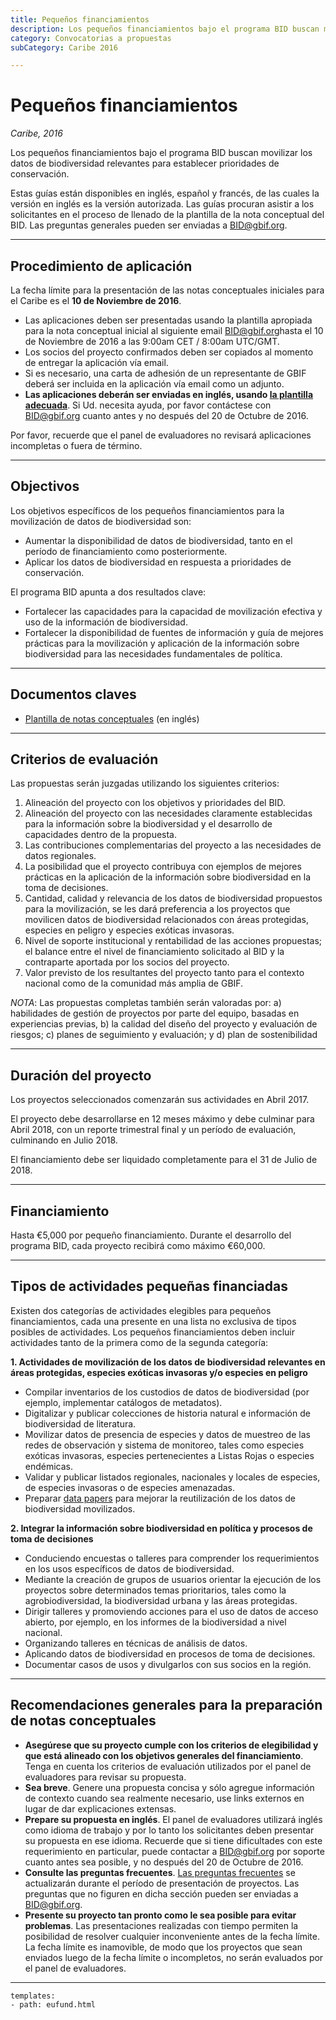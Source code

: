 ```yaml
---
title: Pequeños financiamientos
description: Los pequeños financiamientos bajo el programa BID buscan movilizar los datos de biodiversidad relevantes para establecer prioridades de conservación.
category: Convocatorias a propuestas
subCategory: Caribe 2016

---
```

# Pequeños financiamientos

_Caribe, 2016_

Los pequeños financiamientos bajo el programa BID buscan movilizar los datos de biodiversidad relevantes para establecer prioridades de conservación.

Estas guías están disponibles en inglés, español y francés, de las cuales la versión en inglés es la versión autorizada. Las guías procuran asistir a los solicitantes en el proceso de llenado de la plantilla de la nota conceptual del BID. Las preguntas generales pueden ser enviadas a [BID@gbif.org](mailto:bid@gbif.org).

<!-- toc -->
<!-- tocstop -->

-----------------------

## Procedimiento de aplicación

La fecha límite para la presentación de las notas conceptuales iniciales para el Caribe es el **10 de Noviembre de 2016**.

+ Las aplicaciones deben ser presentadas usando la plantilla apropiada para la nota conceptual inicial al siguiente email [BID@gbif.org](mailto:bid@gbif.org)hasta el 10 de Noviembre de 2016 a las 9:00am CET / 8:00am UTC/GMT. 
+ Los socios del proyecto confirmados deben ser copiados al momento de entregar la aplicación vía email. 
+ Si es necesario, una carta de adhesión de un representante de GBIF deberá ser incluida en la aplicación vía email como un adjunto.
+ **Las aplicaciones deberán ser enviadas en inglés, usando [la plantilla adecuada](/raw/BID-Concept-Note-Template-Caribbean.docx)**. Si Ud. necesita ayuda, por favor contáctese con [BID@gbif.org](mailto:bid@gbif.org) cuanto antes y no después del 20 de Octubre de 2016. 

Por favor, recuerde que el panel de evaluadores no revisará aplicaciones incompletas o fuera de término.

-----------

## Objectivos

Los objetivos específicos de los pequeños financiamientos para la movilización de datos de biodiversidad son:
+ Aumentar la disponibilidad de datos de biodiversidad, tanto en el período de financiamiento como posteriormente.
+ Aplicar los datos de biodiversidad en respuesta a prioridades de conservación.

El programa BID apunta a dos resultados clave:
+ Fortalecer las capacidades para la capacidad de movilización efectiva y uso de la información de biodiversidad. 
+ Fortalecer la disponibilidad de fuentes de información y guía de mejores prácticas para la movilización y aplicación de la información sobre biodiversidad para las necesidades fundamentales de política.

-----------

## Documentos claves

+ [Plantilla de notas conceptuales](/raw/BID-Concept-Note-Template-Caribbean.docx) (en inglés)

-----------

## Criterios de evaluación

Las propuestas serán juzgadas utilizando los siguientes criterios: 

1. Alineación del proyecto con los objetivos y prioridades del BID.
2. Alineación del proyecto con las necesidades claramente establecidas para la información sobre la biodiversidad y el desarrollo de capacidades dentro de la propuesta.
3. Las contribuciones complementarias del proyecto a las necesidades de datos regionales.
4. La posibilidad que el proyecto contribuya con ejemplos de mejores prácticas en la aplicación de la información sobre biodiversidad en la toma de decisiones.
5. Cantidad, calidad y relevancia de los datos de biodiversidad propuestos para la movilización, se les dará preferencia a los proyectos que movilicen datos de biodiversidad relacionados con áreas protegidas, especies en peligro y especies exóticas invasoras.
6. Nivel de soporte institucional y rentabilidad de las acciones propuestas; el balance entre el nivel de financiamiento solicitado al BID y la contraparte aportada por los socios del proyecto.
7. Valor previsto de los resultantes del proyecto tanto para el contexto nacional como de la comunidad más amplia de GBIF.

*NOTA*: Las propuestas completas también serán valoradas por: a) habilidades de gestión de proyectos por parte del equipo, basadas en experiencias previas, b) la calidad del diseño del proyecto y evaluación de riesgos; c) planes de seguimiento y evaluación; y d) plan de sostenibilidad

-----------

## Duración del proyecto

Los proyectos seleccionados comenzarán sus actividades en Abril 2017. 

El proyecto debe desarrollarse en 12 meses máximo y debe culminar para Abril 2018, con un reporte trimestral final y un período de evaluación, culminando en Julio 2018. 

El financiamiento debe ser liquidado completamente para el 31 de Julio de 2018.

-----------

## Financiamiento

Hasta €5,000 por pequeño financiamiento. Durante el desarrollo del programa BID, cada proyecto recibirá como máximo €60,000.

-----------

## Tipos de actividades pequeñas financiadas

Existen dos categorías de actividades elegibles para pequeños financiamientos, cada una presente en una lista no exclusiva de tipos posibles de actividades. Los pequeños financiamientos deben incluir actividades tanto de la primera como de la segunda categoría: 

**1. Actividades de movilización de los datos de biodiversidad relevantes en áreas protegidas, especies exóticas invasoras y/o especies en peligro**
+ Compilar inventarios de los custodios de datos de biodiversidad (por ejemplo, implementar catálogos de metadatos).
+ Digitalizar y publicar colecciones de historia natural e información de biodiversidad de literatura.
+ Movilizar datos de presencia de especies y datos de muestreo de las redes de observación y sistema de monitoreo, tales como especies exóticas invasoras, especies pertenecientes a Listas Rojas o especies endémicas.
+ Validar y publicar listados regionales, nacionales y locales de especies, de especies invasoras o de especies amenazadas.
+ Preparar [data papers](http://www.gbif.org/publishing-data/data-papers) para mejorar la reutilización de los datos de biodiversidad movilizados.

**2. Integrar la información sobre biodiversidad en política y procesos de toma de decisiones**
+ Conduciendo encuestas o talleres para comprender los requerimientos en los usos específicos de datos de biodiversidad.
+ Mediante la creación de grupos de usuarios orientar la ejecución de los proyectos sobre determinados temas prioritarios, tales como la agrobiodiversidad, la biodiversidad urbana y las áreas protegidas.
+ Dirigir talleres y promoviendo acciones para el uso de datos de acceso abierto, por ejemplo, en los informes de la biodiversidad a nivel nacional.
+ Organizando talleres en técnicas de análisis de datos.
+ Aplicando datos de biodiversidad en procesos de toma de decisiones.
+ Documentar casos de usos y divulgarlos con sus socios en la región.

-----------

## Recomendaciones generales para la preparación de notas conceptuales

+ **Asegúrese que su proyecto cumple con los criterios de elegibilidad y que está alineado con los objetivos generales del financiamiento**. Tenga en cuenta los criterios de evaluación utilizados por el panel de evaluadores para revisar su propuesta.
+ **Sea breve**. Genere una propuesta concisa y sólo agregue información de contexto cuando sea realmente necesario, use links externos en lugar de dar explicaciones extensas.
+ **Prepare su propuesta en inglés**. El panel de evaluadores utilizará inglés como idioma de trabajo y por lo tanto los solicitantes deben presentar su propuesta en ese idioma. Recuerde que si tiene dificultades con este requerimiento en particular, puede contactar a [BID@gbif.org](mailto:bid@gbif.org) por soporte cuanto antes sea posible, y no después del 20 de Octubre de 2016. 
+ **Consulte las preguntas frecuentes**. [Las preguntas frecuentes](../faq) se actualizarán durante el período de presentación de proyectos. Las preguntas que no figuren en dicha sección pueden ser enviadas a [BID@gbif.org](mailto:bid@gbif.org). 
+ **Presente su proyecto tan pronto como le sea posible para evitar problemas**. Las presentaciones realizadas con tiempo permiten la posibilidad de resolver cualquier inconveniente antes de la fecha límite. La fecha límite es inamovible, de modo que los proyectos que sean enviados luego de la fecha límite o incompletos, no serán evaluados por el panel de evaluadores. 

___________

```styledYaml
templates:
- path: eufund.html
```
